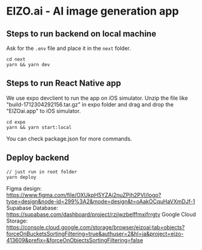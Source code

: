 # EIZO.ai - AI image generation app

## Steps to run backend on local machine

Ask for the `.env` file and place it in the `next` folder.

```
cd next
yarn && yarn dev
```

## Steps to run React Native app

We use expo devclient to run the app on iOS simulator.
Unzip the file like "build-1712304292156.tar.gz" in expo folder and drag and drop the "EIZOai.app" to iOS simulator.

```
cd expo
yarn && yarn start:local
```

You can check package.json for more commands.

## Deploy backend

```
// just run in root folder
yarn deploy
```

Figma design: https://www.figma.com/file/OXUkpH5YZAi2nuZPjh2PVI/logo?type=design&node-id=299%3A2&mode=design&t=oAakOCquHaVXmDJf-1
Supabase Database: https://supabase.com/dashboard/project/rzjjwzbelffmxifrrgtv
Google Cloud Storage: https://console.cloud.google.com/storage/browser/eizoai;tab=objects?forceOnBucketsSortingFiltering=true&authuser=2&hl=ja&project=eizo-413609&prefix=&forceOnObjectsSortingFiltering=false
